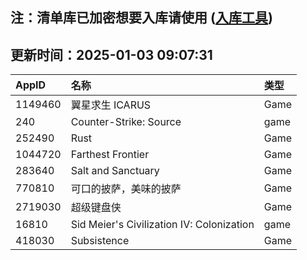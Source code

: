 ## 注：清单库已加密想要入库请使用 ([入库工具](https://github.com/BlankTMing/ManifestAutoUpdate/releases))

## 更新时间：2025-01-03 09:07:31
| AppID | 名称 | 类型  |
| :-------------------- | :----------------------------- | :----------- |
| 1149460 | 翼星求生 ICARUS| Game |
| 240 | Counter-Strike: Source| game |
| 252490 | Rust| Game |
| 1044720 | Farthest Frontier| Game |
| 283640 | Salt and Sanctuary| Game |
| 770810 | 可口的披萨，美味的披萨| Game |
| 2719030 | 超级键盘侠| Game |
| 16810 | Sid Meier's Civilization IV: Colonization| game |
| 418030 | Subsistence| Game |
